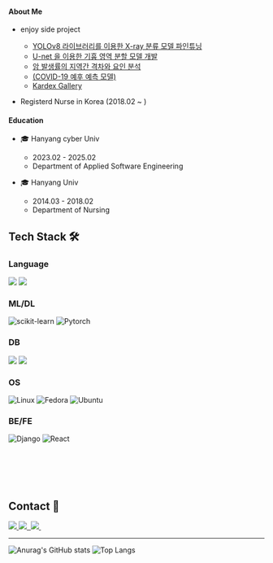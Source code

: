 <!--타이틀 부분-->

#### About Me
- enjoy side project
   - [YOLOv8 라이브러리를 이용한 X-ray 분류 모델 파인튜닝](https://github.com/sensival/screenshot_predict)
   - [U-net 을 이용한 기흉 영역 분할 모델 개발](https://github.com/sensival/Unet_segmentation)
   - [암 발생률의 지역간 격차와 요인 분석](https://github.com/sensival/4-1_Data_science/tree/main/toy_project_1)
   - [(COVID-19 예후 예측 모델)](https://github.com/sensival/4-1_Data_science/tree/main/toy_project_2)
   - [Kardex Gallery](https://github.com/sensival/graduation_project)
    
  </a>
- Registerd Nurse in Korea (2018.02 ~ )

#### Education
- 🎓 Hanyang cyber Univ

  - 2023.02 - 2025.02
  - Department of Applied Software Engineering

- 🎓 Hanyang Univ

  - 2014.03 - 2018.02
  - Department of Nursing

<!--내용 부분-->
## Tech Stack 🛠
### Language
<div align="left">
  <img src="https://img.shields.io/badge/python-3670A0?style=for-the-badge&logo=python&logoColor=ffdd54"/>
  <img src="https://img.shields.io/badge/r-%23276DC3.svg?style=for-the-badge&logo=r&logoColor=white"/>
</div>
      
### ML/DL
![scikit-learn](https://img.shields.io/badge/scikit--learn-%23F7931E.svg?style=for-the-badge&logo=scikit-learn&logoColor=white)
![Pytorch](https://img.shields.io/badge/Pytorch-E95420?style=for-the-badge&logo=Pytorchu&logoColor=white)

### DB
<div align="left">
  <img src="https://img.shields.io/badge/mysql-4479A1.svg?style=for-the-badge&logo=mysql&logoColor=white"/>
  <img src="https://img.shields.io/badge/Microsoft%20SQL%20Server-CC2927?style=for-the-badge&logo=microsoft%20sql%20server&logoColor=white"/>
</div>

### OS
![Linux](https://img.shields.io/badge/Linux-FCC624?style=for-the-badge&logo=linux&logoColor=black)
![Fedora](https://img.shields.io/badge/Fedora-294172?style=for-the-badge&logo=fedora&logoColor=white)
![Ubuntu](https://img.shields.io/badge/Ubuntu-E95420?style=for-the-badge&logo=ubuntu&logoColor=white)

### BE/FE
![Django](https://img.shields.io/badge/django-%23092E20.svg?style=for-the-badge&logo=django&logoColor=white)
![React](https://img.shields.io/badge/react-%2320232a.svg?style=for-the-badge&logo=react&logoColor=%2361DAFB)

</br>
</br>
</br>
</br>



## Contact 💌
<div align="left">
  <a href="https://blog.naver.com/sensi_val">
    <img src="https://img.shields.io/badge/blog-%23white.svg?style=for-the-badge&logo=blog&logoColor=white"/>
  </a>
  <a href="alstjs883@naver.com">
    <img
      src="https://img.shields.io/badge/alstjs883@naver.com-D14836?style=for-the-badge&logo=gmail&logoColor=white"/>&nbsp
  </a>
  <a href="https://www.notion.so/Project-Portfolio-2024-10ea259061ae80828e78cb24fd666baf?pvs=4">
    <img
      src="https://img.shields.io/badge/Notion-%23150458.svg?style=for-the-badge&logoColor=white"/>&nbsp
  </a>
</div>

***
![Anurag's GitHub stats](https://github-readme-stats.vercel.app/api?username=sensival&show_icons=true&theme=radical)
![Top Langs](https://github-readme-stats.vercel.app/api/top-langs/?username=sensival&layout=compact)
